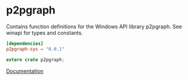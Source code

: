# p2pgraph #
Contains function definitions for the Windows API library p2pgraph. See winapi for types and constants.

```toml
[dependencies]
p2pgraph-sys = "0.0.1"
```

```rust
extern crate p2pgraph;
```

[Documentation](https://retep998.github.io/doc/p2pgraph/)
